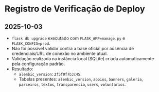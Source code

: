 # Registro de Verificação de Deploy

## 2025-10-03
- `flask db upgrade` executado com `FLASK_APP=manage.py` e `FLASK_CONFIG=prod`.
- Não foi possível validar contra a base oficial por ausência de credenciais/URL de conexão no ambiente atual.
- Validação realizada na instância local (SQLite) criada automaticamente pela configuração padrão.
- Resultado:
  - `alembic_version`: `2f5f0f7b3c45`.
  - Tabelas presentes: `alembic_version`, `apoios`, `banners`, `galeria`, `parceiros`, `textos`, `transparencia`, `users`, `voluntarios`.
